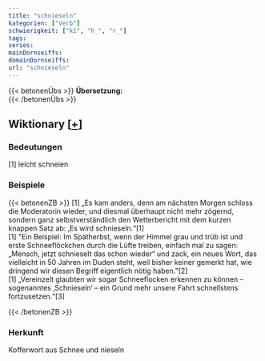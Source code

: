 ```yaml
---
title: "schnieseln"
kategorien: ["Verb"]
schwierigkeit: ["k1", "h_", "r_"]
tags:
series:
mainDornseiffs:
domainDornseiffs:
url: "schnieseln"
---
```


{{< betonenÜbs >}}
**Übersetzung:**  
{{< /betonenÜbs >}}

## Wiktionary [[+](https://de.wiktionary.org/wiki/schnieseln)]

### Bedeutungen
[1] leicht schneien  

### Beispiele
{{< betonenZB >}}
[1] „Es kam anders, denn am nächsten Morgen schloss die Moderatorin wieder, und diesmal überhaupt nicht mehr zögernd, sondern ganz selbstverständlich den Wetterbericht mit dem kurzen knappen Satz ab: ‚Es wird schnieseln.“[1]  
[1] "Ein Beispiel: Im Spätherbst, wenn der Himmel grau und trüb ist und erste Schneeflöckchen durch die Lüfte treiben, einfach mal zu sagen: „Mensch, jetzt schnieselt das schon wieder“ und zack, ein neues Wort, das vielleicht in 50 Jahren im Duden steht, weil bisher keiner gemerkt hat, wie dringend wir diesen Begriff eigentlich nötig haben."[2]  
[1] „Vereinzelt glaubten wir sogar Schneeflocken erkennen zu können – sogenanntes ‚Schnieseln‘ – ein Grund mehr unsere Fahrt schnellstens fortzusetzen.“[3]  

{{< /betonenZB >}}
### Herkunft
Kofferwort aus Schnee und nieseln  


